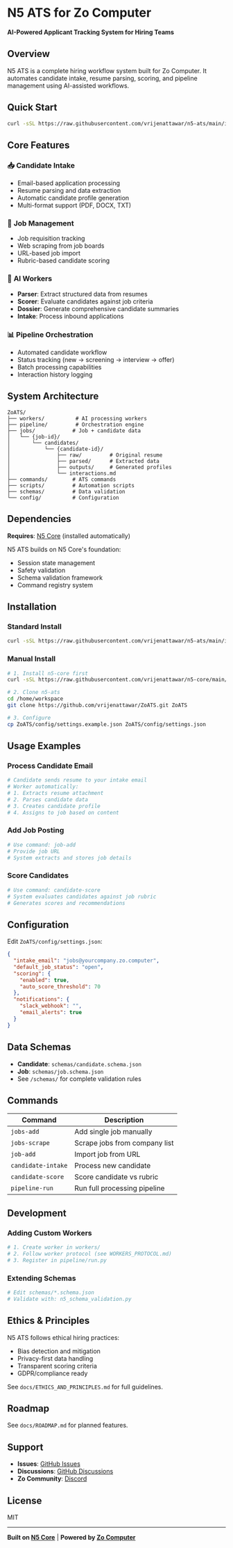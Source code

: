 # N5 ATS for Zo Computer

**AI-Powered Applicant Tracking System for Hiring Teams**

## Overview

N5 ATS is a complete hiring workflow system built for Zo Computer. It automates candidate intake, resume parsing, scoring, and pipeline management using AI-assisted workflows.

## Quick Start

```bash
curl -sSL https://raw.githubusercontent.com/vrijenattawar/n5-ats/main/install.sh | bash
```

## Core Features

### 📥 **Candidate Intake**
- Email-based application processing
- Resume parsing and data extraction
- Automatic candidate profile generation
- Multi-format support (PDF, DOCX, TXT)

### 🎯 **Job Management**
- Job requisition tracking
- Web scraping from job boards
- URL-based job import
- Rubric-based candidate scoring

### 🤖 **AI Workers**
- **Parser**: Extract structured data from resumes
- **Scorer**: Evaluate candidates against job criteria
- **Dossier**: Generate comprehensive candidate summaries
- **Intake**: Process inbound applications

### 📊 **Pipeline Orchestration**
- Automated candidate workflow
- Status tracking (new → screening → interview → offer)
- Batch processing capabilities
- Interaction history logging

## System Architecture

```
ZoATS/
├── workers/          # AI processing workers
├── pipeline/         # Orchestration engine
├── jobs/            # Job + candidate data
│   └── {job-id}/
│       └── candidates/
│           └── {candidate-id}/
│               ├── raw/         # Original resume
│               ├── parsed/      # Extracted data
│               ├── outputs/     # Generated profiles
│               └── interactions.md
├── commands/        # ATS commands
├── scripts/         # Automation scripts
├── schemas/         # Data validation
└── config/          # Configuration
```

## Dependencies

**Requires**: [N5 Core](https://github.com/vrijenattawar/n5-core) (installed automatically)

N5 ATS builds on N5 Core's foundation:
- Session state management
- Safety validation
- Schema validation framework
- Command registry system

## Installation

### Standard Install
```bash
curl -sSL https://raw.githubusercontent.com/vrijenattawar/n5-ats/main/install.sh | bash
```

### Manual Install
```bash
# 1. Install n5-core first
curl -sSL https://raw.githubusercontent.com/vrijenattawar/n5-core/main/install.sh | bash

# 2. Clone n5-ats
cd /home/workspace
git clone https://github.com/vrijenattawar/ZoATS.git ZoATS

# 3. Configure
cp ZoATS/config/settings.example.json ZoATS/config/settings.json
```

## Usage Examples

### Process Candidate Email
```bash
# Candidate sends resume to your intake email
# Worker automatically:
# 1. Extracts resume attachment
# 2. Parses candidate data
# 3. Creates candidate profile
# 4. Assigns to job based on content
```

### Add Job Posting
```bash
# Use command: job-add
# Provide job URL
# System extracts and stores job details
```

### Score Candidates
```bash
# Use command: candidate-score
# System evaluates candidates against job rubric
# Generates scores and recommendations
```

## Configuration

Edit `ZoATS/config/settings.json`:

```json
{
  "intake_email": "jobs@yourcompany.zo.computer",
  "default_job_status": "open",
  "scoring": {
    "enabled": true,
    "auto_score_threshold": 70
  },
  "notifications": {
    "slack_webhook": "",
    "email_alerts": true
  }
}
```

## Data Schemas

- **Candidate**: `schemas/candidate.schema.json`
- **Job**: `schemas/job.schema.json`
- See `/schemas/` for complete validation rules

## Commands

| Command | Description |
|---------|-------------|
| `jobs-add` | Add single job manually |
| `jobs-scrape` | Scrape jobs from company list |
| `job-add` | Import job from URL |
| `candidate-intake` | Process new candidate |
| `candidate-score` | Score candidate vs rubric |
| `pipeline-run` | Run full processing pipeline |

## Development

### Adding Custom Workers
```bash
# 1. Create worker in workers/
# 2. Follow worker protocol (see WORKERS_PROTOCOL.md)
# 3. Register in pipeline/run.py
```

### Extending Schemas
```bash
# Edit schemas/*.schema.json
# Validate with: n5_schema_validation.py
```

## Ethics & Principles

N5 ATS follows ethical hiring practices:
- Bias detection and mitigation
- Privacy-first data handling
- Transparent scoring criteria
- GDPR/compliance ready

See `docs/ETHICS_AND_PRINCIPLES.md` for full guidelines.

## Roadmap

See `docs/ROADMAP.md` for planned features.

## Support

- **Issues**: [GitHub Issues](https://github.com/vrijenattawar/ZoATS/issues)
- **Discussions**: [GitHub Discussions](https://github.com/vrijenattawar/ZoATS/discussions)
- **Zo Community**: [Discord](https://discord.gg/zocomputer)

## License

MIT

---

**Built on [N5 Core](https://github.com/vrijenattawar/n5-core)** | **Powered by [Zo Computer](https://zo.computer)**
